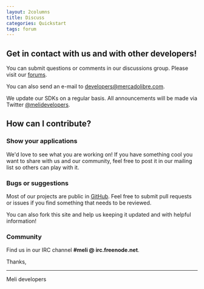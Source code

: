 ```yaml
---
layout: 2columns
title: Discuss
categories: Quickstart
tags: forum
---
```


## Get in contact with us and with other developers!
You can submit questions or comments in our discussions group. Please visit our [forums](/forums).

You can also send an e-mail to [developers@mercadolibre.com](mailto:developers@mercadolibre.com).

We update our SDKs on a regular basis. All announcements will be made via Twitter [@melidevelopers](https://twitter.com/@melidevelopers).

## How can I contribute?

### Show your applications

We'd love to see what you are working on! If you have something cool you want to share with us and our community, feel free to post it in our mailing list so others can play with it. 

### Bugs or suggestions

Most of our projects are public in [GitHub](https://github.com/mercadolibre). Feel free to submit pull requests or issues if you find something that needs to be reviewed.

You can also fork this site and help us keeping it updated and with helpful information!

### Community

Find us in our IRC channel **#meli @ irc.freenode.net**.

Thanks, 

- - -
Meli developers
